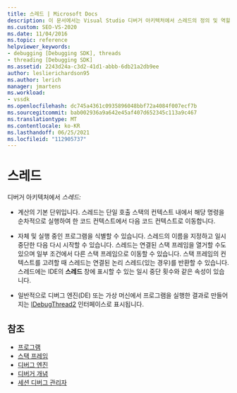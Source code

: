 ```yaml
---
title: 스레드 | Microsoft Docs
description: 이 문서에서는 Visual Studio 디버거 아키텍처에서 스레드의 정의 및 역할을 설명합니다.
ms.custom: SEO-VS-2020
ms.date: 11/04/2016
ms.topic: reference
helpviewer_keywords:
- debugging [Debugging SDK], threads
- threading [Debugging SDK]
ms.assetid: 2243d24a-c3d2-41d1-abbb-6db21a2db9ee
author: leslierichardson95
ms.author: lerich
manager: jmartens
ms.workload:
- vssdk
ms.openlocfilehash: dc745a4361c0935896048bbf72a4084f007ecf7b
ms.sourcegitcommit: bab002936a9a642e45af407d652345c113a9c467
ms.translationtype: MT
ms.contentlocale: ko-KR
ms.lasthandoff: 06/25/2021
ms.locfileid: "112905737"
---
```

# <a name="threads"></a>스레드
디버거 아키텍처에서 *스레드:*

- 계산의 기본 단위입니다. 스레드는 단일 호출 스택의 컨텍스트 내에서 해당 명령을 순차적으로 실행하여 한 코드 컨텍스트에서 다음 코드 컨텍스트로 이동합니다.

- 자체 및 실행 중인 프로그램을 식별할 수 있습니다. 스레드의 이름을 지정하고 일시 중단한 다음 다시 시작할 수 있습니다. 스레드는 연결된 스택 프레임을 열거할 수도 있으며 일부 조건에서 다른 스택 프레임으로 이동할 수 있습니다. 스택 프레임의 컨텍스트를 고려할 때 스레드는 연결된 논리 스레드(있는 경우)를 반환할 수 있습니다. 스레드에는 IDE의 **스레드** 창에 표시할 수 있는 일시 중단 횟수와 같은 속성이 있습니다.

- 일반적으로 디버그 엔진(DE) 또는 가상 머신에서 프로그램을 실행한 결과로 만들어지는 [IDebugThread2](../../extensibility/debugger/reference/idebugthread2.md) 인터페이스로 표시됩니다.

## <a name="see-also"></a>참조
- [프로그램](../../extensibility/debugger/programs.md)
- [스택 프레임](../../extensibility/debugger/stack-frames.md)
- [디버그 엔진](../../extensibility/debugger/debug-engine.md)
- [디버거 개념](../../extensibility/debugger/debugger-concepts.md)
- [세션 디버그 관리자](../../extensibility/debugger/session-debug-manager.md)
